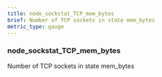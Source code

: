 ```yaml
---
title: node_sockstat_TCP_mem_bytes
brief: Number of TCP sockets in state mem_bytes
metric_type: gauge
---
```

### node_sockstat_TCP_mem_bytes

Number of TCP sockets in state mem_bytes